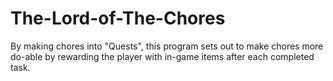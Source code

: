 # The-Lord-of-The-Chores
By making chores into "Quests", this program sets out to make chores more do-able by rewarding the player with in-game items after each completed task.
